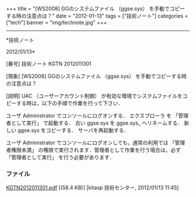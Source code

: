 ﻿+++
title = "[WS2008] GGのシステムファイル （ggse.sys） を手動でコピーする時の注意点は？"
date = "2012-01-13"
tags = ["技術ノート"]
categories = ["tech"]
banner = "img/technote.jpg"
+++

-----------------------------------------------------------------------------------------------------------------------------

*技術ノート

2012/01/13*


[番号]
技術ノート KGTN 2012011301

[現象]
[WS2008] GGのシステムファイル （ggse.sys）
を手動でコピーする時の注意点は？

[説明]
UAC （ユーザーアカウント制御）
が有効な環境でシステムファイルをコピーする時は，以下の手順で作業を行って下さい．

ユーザ Administrator でコンソールにログオンする．
エクスプローラ を 「管理者として実行」 で起動する．
古い ggse.sys を ggse.sys_ へリネームする．
新しい ggse.sys をコピーする．
サーバを再起動する．

ユーザ Administrator でコンソールにログオンしても，通常の利用では
「管理者権限未満」
の権限で実行されます．管理者として作業を行う場合は，必ず
「管理者として実行」 を行う必要があります．


### ファイル

 
 


[KGTN2012011301.pdf](http://techreport.kitasp.net/attachments/download/793/KGTN2012011301.pdf)
 [(58.4 KB)] [kitasp 技術センター, 2012/01/13
11:45]


 


 

